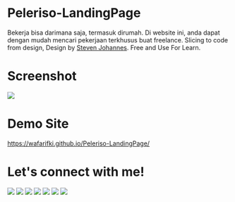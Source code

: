 # Peleriso-LandingPage
Bekerja bisa darimana saja, termasuk dirumah. Di website ini, anda dapat dengan mudah mencari pekerjaan terkhusus buat freelance.
Slicing to code from design, Design by <a href="https://www.facebook.com/profile.php?id=100064366774837">Steven Johannes</a>. Free and Use For Learn.

# Screenshot
 <img src="https://raw.githubusercontent.com/wafarifki/Peleriso-LandingPage/main/Screenshoot/sDesktop.JPG">
 
# Demo Site
 <a href="https://wafarifki.github.io/Peleriso-LandingPage/">https://wafarifki.github.io/Peleriso-LandingPage/</a>

# Let's connect with me!
<p>
    <a href="https://wafarifki.github.io" target="_blank"><img src="https://img.shields.io/badge/Website-https://wafarifki.github.io-blue?" /></a>
    <a href="https://wafarifki.com" target="_blank"><img src="https://img.shields.io/badge/Website-https://wafarifki.com-blue?" /></a>
    <a href="https://www.linkedin.com/in/wafarifqi" target="_blank"><img src="https://img.shields.io/badge/Linkedin-WafaRifkiAnafin_-blue" /></a>
    <a href="https://facebook.com/wafarifkianafin" target="_blank"><img src="https://img.shields.io/badge/Facebook-wafarifkianafin-blue" /></a>
    <a href="https://instagram.com/wafarifki_" target="_blank"><img src="https://img.shields.io/badge/Instagram-@wafarifki_-blue" /></a>
    <a href="https://github.com/wafarifki/wafarifki/raw/main/CV_WafaRifqiAnafin.pdf" target="_blank"><img src="https://img.shields.io/badge/Download-CV_-blue" /></a>
    <a href="https://github.com/sponsors/wafarifki/card" target="_blank"><img src="https://img.shields.io/badge/Give_Me_Your_-Sponsor_To_This_Repository-pink" /></a>
</p>
